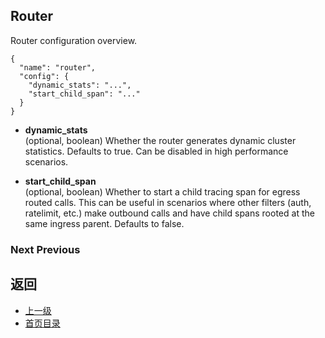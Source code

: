 ## Router
Router configuration overview.

```
{
  "name": "router",
  "config": {
    "dynamic_stats": "...",
    "start_child_span": "..."
  }
}
```
- **dynamic_stats**<br />
	(optional, boolean) Whether the router generates dynamic cluster statistics. Defaults to true. Can be disabled in high performance scenarios.

- **start_child_span**<br />
	(optional, boolean) Whether to start a child tracing span for egress routed calls. This can be useful in scenarios where other filters (auth, ratelimit, etc.) make outbound calls and have child spans rooted at the same ingress parent. Defaults to false.

### Next  Previous



## 返回
- [上一级](../HTTPfilters.md)
- [首页目录](../../README.md)